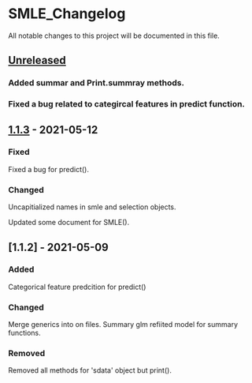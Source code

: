﻿# SMLE_Changelog

All notable changes to this project will be documented in this file.

## [Unreleased]

### Added summar and Print.summray methods.

### Fixed a bug related to categircal features in predict function.

## [1.1.3] - 2021-05-12

### Fixed
Fixed a bug for predict().


### Changed
Uncapitialized names in smle and selection objects.

Updated some document for SMLE().


## [1.1.2] - 2021-05-09

### Added
Categorical feature predcition for predict()


### Changed

Merge generics into on files.
Summary glm refiited model for summary functions.

### Removed

Removed all methods for 'sdata' object but print().


[unreleased]: https://github.com/JasonQxZ/SMLE/compare/SMLE_1.1.2...HEAD
[1.1.3]: https://github.com/JasonQxZ/SMLE/compare/SMLE_1.1.1...SMLE_1.1.4
